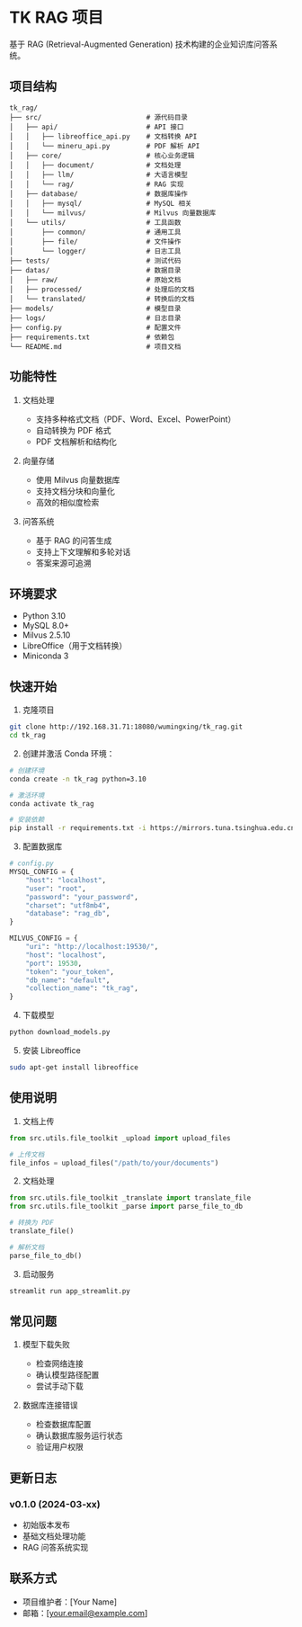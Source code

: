 # TK RAG 项目

基于 RAG (Retrieval-Augmented Generation) 技术构建的企业知识库问答系统。

## 项目结构

```
tk_rag/
├── src/                          # 源代码目录
│   ├── api/                      # API 接口
│   │   ├── libreoffice_api.py    # 文档转换 API
│   │   └── mineru_api.py         # PDF 解析 API
│   ├── core/                     # 核心业务逻辑
│   │   ├── document/             # 文档处理
│   │   ├── llm/                  # 大语言模型
│   │   └── rag/                  # RAG 实现
│   ├── database/                 # 数据库操作
│   │   ├── mysql/                # MySQL 相关
│   │   └── milvus/               # Milvus 向量数据库
│   └── utils/                    # 工具函数
│       ├── common/               # 通用工具
│       ├── file/                 # 文件操作
│       └── logger/               # 日志工具
├── tests/                        # 测试代码
├── datas/                        # 数据目录
│   ├── raw/                      # 原始文档
│   ├── processed/                # 处理后的文档
│   └── translated/               # 转换后的文档
├── models/                       # 模型目录
├── logs/                         # 日志目录
├── config.py                     # 配置文件
├── requirements.txt              # 依赖包
└── README.md                     # 项目文档
```

## 功能特性

1. 文档处理
   - 支持多种格式文档（PDF、Word、Excel、PowerPoint）
   - 自动转换为 PDF 格式
   - PDF 文档解析和结构化

2. 向量存储
   - 使用 Milvus 向量数据库
   - 支持文档分块和向量化
   - 高效的相似度检索

3. 问答系统
   - 基于 RAG 的问答生成
   - 支持上下文理解和多轮对话
   - 答案来源可追溯

## 环境要求

- Python 3.10
- MySQL 8.0+
- Milvus 2.5.10
- LibreOffice（用于文档转换）
- Miniconda 3

## 快速开始

1. 克隆项目
```bash
git clone http://192.168.31.71:18080/wumingxing/tk_rag.git
cd tk_rag
```

2. 创建并激活 Conda 环境：

```bash
# 创建环境
conda create -n tk_rag python=3.10

# 激活环境
conda activate tk_rag

# 安装依赖
pip install -r requirements.txt -i https://mirrors.tuna.tsinghua.edu.cn/pypi/web/simple
```

3. 配置数据库
```python
# config.py
MYSQL_CONFIG = {
    "host": "localhost",
    "user": "root",
    "password": "your_password",
    "charset": "utf8mb4",
    "database": "rag_db",
}

MILVUS_CONFIG = {
    "uri": "http://localhost:19530/",
    "host": "localhost",
    "port": 19530,
    "token": "your_token",
    "db_name": "default",
    "collection_name": "tk_rag",
}
```

4. 下载模型
```bash
python download_models.py
```

5. 安装 Libreoffice
```bash
sudo apt-get install libreoffice
```

## 使用说明

1. 文档上传
```python
from src.utils.file_toolkit _upload import upload_files

# 上传文档
file_infos = upload_files("/path/to/your/documents")
```

2. 文档处理
```python
from src.utils.file_toolkit _translate import translate_file
from src.utils.file_toolkit _parse import parse_file_to_db

# 转换为 PDF
translate_file()

# 解析文档
parse_file_to_db()
```

3. 启动服务
```bash
streamlit run app_streamlit.py
```

## 常见问题

1. 模型下载失败
   - 检查网络连接
   - 确认模型路径配置
   - 尝试手动下载

2. 数据库连接错误
   - 检查数据库配置
   - 确认数据库服务运行状态
   - 验证用户权限

## 更新日志

### v0.1.0 (2024-03-xx)
- 初始版本发布
- 基础文档处理功能
- RAG 问答系统实现




## 联系方式

- 项目维护者：[Your Name]
- 邮箱：[your.email@example.com] 